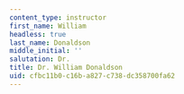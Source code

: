 ```yaml
---
content_type: instructor
first_name: William
headless: true
last_name: Donaldson
middle_initial: ''
salutation: Dr.
title: Dr. William Donaldson
uid: cfbc11b0-c16b-a827-c738-dc358700fa62
---
```

